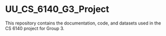 # UU_CS_6140_G3_Project
This repository contains the documentation, code, and datasets used in the CS 6140 project for Group 3.
